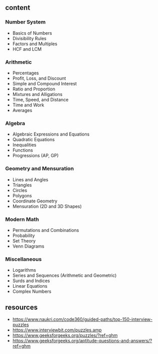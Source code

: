 ## content

### Number System

- Basics of Numbers
- Divisibility Rules
- Factors and Multiples
- HCF and LCM

### Arithmetic

- Percentages
- Profit, Loss, and Discount
- Simple and Compound Interest
- Ratio and Proportion
- Mixtures and Alligations
- Time, Speed, and Distance
- Time and Work
- Averages

### Algebra

- Algebraic Expressions and Equations
- Quadratic Equations
- Inequalities
- Functions
- Progressions (AP, GP)

### Geometry and Mensuration

- Lines and Angles
- Triangles
- Circles
- Polygons
- Coordinate Geometry
- Mensuration (2D and 3D Shapes)

### Modern Math

- Permutations and Combinations
- Probability
- Set Theory
- Venn Diagrams

### Miscellaneous

- Logarithms
- Series and Sequences (Arithmetic and Geometric)
- Surds and Indices
- Linear Equations
- Complex Numbers 

## resources
- https://www.naukri.com/code360/guided-paths/top-150-interview-puzzles
- https://www.interviewbit.com/puzzles.amp
- https://www.geeksforgeeks.org/puzzles/?ref=ghm
- https://www.geeksforgeeks.org/aptitude-questions-and-answers/?ref=ghm